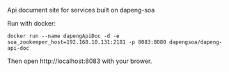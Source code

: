 Api document site for services built on dapeng-soa

Run with docker:
```
docker run --name dapengApiDoc -d -e soa_zookeeper_host=192.168.10.131:2181 -p 8083:8080 dapengsoa/dapeng-api-doc
```

Then open http://localhost:8083 with your brower.


